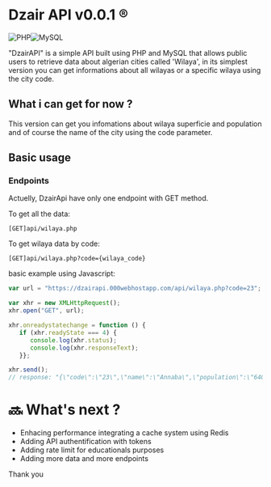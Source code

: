

# Dzair API v0.0.1 :registered:
![PHP](https://img.shields.io/badge/php-%23777BB4.svg?style=for-the-badge&logo=php&logoColor=white)![MySQL](https://img.shields.io/badge/mysql-%2300f.svg?style=for-the-badge&logo=mysql&logoColor=white)



"DzairAPI" is a simple API built using PHP and MySQL that allows public users to retrieve data about algerian cities called 'Wilaya', in its simplest version you can get informations about all wilayas or a specific wilaya using the city code.

## What i can get for now ?

This version can get you infomations about wilaya superficie and population and of course the name of the city using the code parameter.

## Basic usage
### Endpoints

Actuelly, DzairApi have only one endpoint with GET method.

To get all the data: 
```
[GET]api/wilaya.php
```

To get wilaya data by code:
```
[GET]api/wilaya.php?code={wilaya_code}
```
basic example using Javascript:
```js
var url = "https://dzairapi.000webhostapp.com/api/wilaya.php?code=23";

var xhr = new XMLHttpRequest();
xhr.open("GET", url);

xhr.onreadystatechange = function () {
   if (xhr.readyState === 4) {
      console.log(xhr.status);
      console.log(xhr.responseText);
   }};

xhr.send();
// response: "{\"code\":\"23\",\"name\":\"Annaba\",\"population\":\"640050\",\"surface\":\"1439\"}"

```

# :soon: What's next ?
- Enhacing performance integrating a cache system using Redis
- Adding API authentification with tokens
- Adding rate limit for educationals purposes
- Adding more data and more endpoints

Thank you




